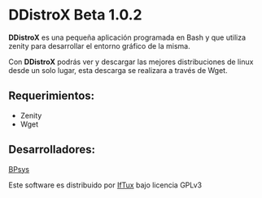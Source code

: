 DDistroX Beta 1.0.2
====================

__DDistroX__ es una pequeña aplicación programada en Bash y que utiliza zenity para desarrollar el entorno gráfico de la misma.

Con __DDistroX__ podrás ver y descargar las mejores distribuciones de linux desde un solo lugar, esta descarga se realizara a través de Wget.

Requerimientos:
---------------

  * Zenity
  * Wget

Desarrolladores:
----------------

[BPsys](http://iftux.github.io/pbpsys/)

 Este software es distribuido por [IfTux](http://iftux.wordpress.com/) bajo licencia GPLv3


